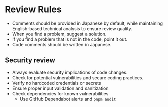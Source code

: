 # Review Rules

- Comments should be provided in Japanese by default, while maintaining English-based technical analysis to ensure review quality.
- When you find a problem, suggest a solution.
- If you find a problem that is not in the code, point it out.
- Code comments should be written in Japanese.

## Security review

- Always evaluate security implications of code changes.
- Check for potential vulnerabilities and secure coding practices.
- Verify no hardcoded credentials or secrets
- Ensure proper input validation and sanitization
- Check dependencies for known vulnerabilities
  - Use GitHub Dependabot alerts and `pnpm audit`
